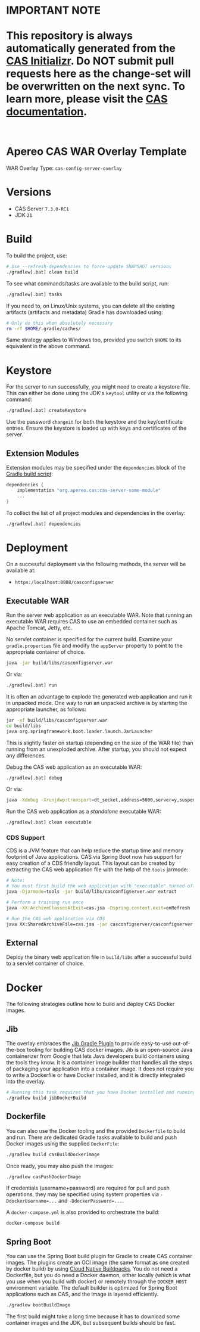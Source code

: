 # IMPORTANT NOTE<br/>******************************************************<br/>This repository is always automatically generated from the [CAS Initializr](https://github.com/apereo/cas-initializr). Do NOT submit pull requests here as the change-set will be overwritten on the next sync. To learn more, please visit the [CAS documentation](https://apereo.github.io/cas).<br/>******************************************************<br/>
Apereo CAS WAR Overlay Template
=====================================

WAR Overlay Type: `cas-config-server-overlay`

# Versions

- CAS Server `7.3.0-RC1`
- JDK `21`

# Build

To build the project, use:

```bash
# Use --refresh-dependencies to force-update SNAPSHOT versions
./gradlew[.bat] clean build
```

To see what commands/tasks are available to the build script, run:

```bash
./gradlew[.bat] tasks
```

If you need to, on Linux/Unix systems, you can delete all the existing artifacts
(artifacts and metadata) Gradle has downloaded using:

```bash
# Only do this when absolutely necessary
rm -rf $HOME/.gradle/caches/
```

Same strategy applies to Windows too, provided you switch `$HOME` to its equivalent in the above command.

# Keystore

For the server to run successfully, you might need to create a keystore file.
This can either be done using the JDK's `keytool` utility or via the following command:

```bash
./gradlew[.bat] createKeystore
```

Use the password `changeit` for both the keystore and the key/certificate entries. 
Ensure the keystore is loaded up with keys and certificates of the server.

## Extension Modules

Extension modules may be specified under the `dependencies` block of the [Gradle build script](build.gradle):

```gradle
dependencies {
    implementation "org.apereo.cas:cas-server-some-module"
    ...
}
```

To collect the list of all project modules and dependencies in the overlay:

```bash
./gradlew[.bat] dependencies
```                                                                       

# Deployment

On a successful deployment via the following methods, the server will be available at:


* `https:/localhost:8888/casconfigserver`

## Executable WAR

Run the server web application as an executable WAR. Note that running an executable WAR requires CAS to use an embedded container such as Apache Tomcat, Jetty, etc.


No servlet container is specified for the current build. Examine your `gradle.properties` file
and modify the `appServer` property to point to the appropriate container of choice.
```bash
java -jar build/libs/casconfigserver.war
```

Or via:

```bash
./gradlew[.bat] run
```

It is often an advantage to explode the generated web application and run it in unpacked mode.
One way to run an unpacked archive is by starting the appropriate launcher, as follows:

```bash
jar -xf build/libs/casconfigserver.war
cd build/libs
java org.springframework.boot.loader.launch.JarLauncher
```

This is slightly faster on startup (depending on the size of the WAR file) than
running from an unexploded archive. After startup, you should not expect any differences.

Debug the CAS web application as an executable WAR:

```bash
./gradlew[.bat] debug
```
       
Or via:

```bash
java -Xdebug -Xrunjdwp:transport=dt_socket,address=5000,server=y,suspend=y -jar build/libs/casconfigserver.war
```

Run the CAS web application as a *standalone* executable WAR:

```bash
./gradlew[.bat] clean executable
```

### CDS Support

CDS is a JVM feature that can help reduce the startup time and memory footprint of Java applications. CAS via Spring Boot
now has support for easy creation of a CDS friendly layout. This layout can be created by extracting the CAS web application file
with the help of the `tools` jarmode:

```bash
# Note:
# You must first build the web application with "executable" turned off
java -Djarmode=tools -jar build/libs/casconfigserver.war extract

# Perform a training run once
java -XX:ArchiveClassesAtExit=cas.jsa -Dspring.context.exit=onRefresh -jar casconfigserver/casconfigserver.war

# Run the CAS web application via CDS
java XX:SharedArchiveFile=cas.jsa -jar casconfigserver/casconfigserver.war
```

## External

Deploy the binary web application file in `build/libs` after a successful build to a servlet container of choice.

# Docker

The following strategies outline how to build and deploy CAS Docker images.

## Jib

The overlay embraces the [Jib Gradle Plugin](https://github.com/GoogleContainerTools/jib) to provide easy-to-use out-of-the-box tooling for building CAS docker images. Jib is an open-source Java containerizer from Google that lets Java developers build containers using the tools they know. It is a container image builder that handles all the steps of packaging your application into a container image. It does not require you to write a Dockerfile or have Docker installed, and it is directly integrated into the overlay.

```bash
# Running this task requires that you have Docker installed and running.
./gradlew build jibDockerBuild
```

## Dockerfile

You can also use the Docker tooling and the provided `Dockerfile` to build and run.
There are dedicated Gradle tasks available to build and push Docker images using the supplied `DockerFile`:

```bash
./gradlew build casBuildDockerImage
```

Once ready, you may also push the images:

```bash
./gradlew casPushDockerImage
```

If credentials (username+password) are required for pull and push operations, they may be specified
using system properties via `-DdockerUsername=...` and `-DdockerPassword=...`.

A `docker-compose.yml` is also provided to orchestrate the build:

```bash  
docker-compose build
```

    
## Spring Boot

You can use the Spring Boot build plugin for Gradle to create CAS container images.
The plugins create an OCI image (the same format as one created by docker build)
by using [Cloud Native Buildpacks](https://buildpacks.io/). You do not need a Dockerfile, but you do need a Docker daemon,
either locally (which is what you use when you build with docker) or remotely
through the `DOCKER_HOST` environment variable. The default builder is optimized for
Spring Boot applications such as CAS, and the image is layered efficiently.

```bash
./gradlew bootBuildImage
```

The first build might take a long time because it has to download some container
images and the JDK, but subsequent builds should be fast.
